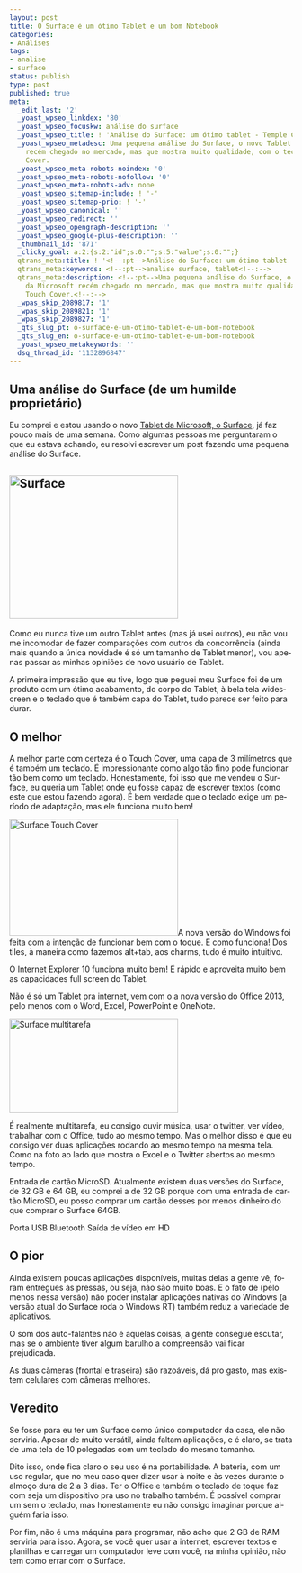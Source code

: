 ```yaml
---
layout: post
title: O Surface é um ótimo Tablet e um bom Notebook
categories:
- Análises
tags:
- analise
- surface
status: publish
type: post
published: true
meta:
  _edit_last: '2'
  _yoast_wpseo_linkdex: '80'
  _yoast_wpseo_focuskw: análise do surface
  _yoast_wpseo_title: ! 'Análise do Surface: um ótimo tablet - Temple Coding'
  _yoast_wpseo_metadesc: Uma pequena análise do Surface, o novo Tablet da Microsoft
    recém chegado no mercado, mas que mostra muito qualidade, com o teclado Touch
    Cover.
  _yoast_wpseo_meta-robots-noindex: '0'
  _yoast_wpseo_meta-robots-nofollow: '0'
  _yoast_wpseo_meta-robots-adv: none
  _yoast_wpseo_sitemap-include: ! '-'
  _yoast_wpseo_sitemap-prio: ! '-'
  _yoast_wpseo_canonical: ''
  _yoast_wpseo_redirect: ''
  _yoast_wpseo_opengraph-description: ''
  _yoast_wpseo_google-plus-description: ''
  _thumbnail_id: '871'
  _clicky_goal: a:2:{s:2:"id";s:0:"";s:5:"value";s:0:"";}
  qtrans_meta:title: ! '<!--:pt-->Análise do Surface: um ótimo tablet | Temple Coding<!--:-->'
  qtrans_meta:keywords: <!--:pt-->analise surface, tablet<!--:-->
  qtrans_meta:description: <!--:pt-->Uma pequena análise do Surface, o novo Tablet
    da Microsoft recém chegado no mercado, mas que mostra muito qualidade, com o teclado
    Touch Cover.<!--:-->
  _wpas_skip_2089817: '1'
  _wpas_skip_2089821: '1'
  _wpas_skip_2089827: '1'
  _qts_slug_pt: o-surface-e-um-otimo-tablet-e-um-bom-notebook
  _qts_slug_en: o-surface-e-um-otimo-tablet-e-um-bom-notebook
  _yoast_wpseo_metakeywords: ''
  dsq_thread_id: '1132896847'
---
```

<h2 lang="pt-BR">Uma análise do Surface (de um humilde proprietário)</h2>
<p lang="pt-BR">Eu comprei e estou usando o novo <a href="http://www.amazon.com/gp/product/B009XKJ4H8/ref=as_li_ss_tl?ie=UTF8&amp;camp=1789&amp;creative=390957&amp;creativeASIN=B009XKJ4H8&amp;linkCode=as2&amp;tag=tempcodi0f-20">Tablet da Microsoft, o Surface</a>, já faz pouco mais de uma semana. Como algumas pessoas me perguntaram o que eu estava achando, eu resolvi escrever um post fazendo uma pequena análise do Surface.</p>

<h2 lang="pt-BR"><a href="http://templecoding.com/wp-content/uploads/2012/11/surface.jpg"><img class=" wp-image-863 alignleft" title="Surface" src="http://templecoding.com/wp-content/uploads/2012/11/surface-300x255.jpg" alt="Surface" width="300" height="255" /></a></h2>
<p lang="pt-BR">Como eu nunca tive um outro Tablet antes (mas já usei outros), eu não vou me incomodar de fazer comparações com outros da concorrência (ainda mais quando a única novidade é só um tamanho de Tablet menor), vou apenas passar as minhas opiniões de novo usuário de Tablet.</p>
<p lang="pt-BR">A primeira impressão que eu tive, logo que peguei meu Surface foi de um produto com um ótimo acabamento, do corpo do Tablet, à bela tela widescreen e o teclado que é também capa do Tablet, tudo parece ser feito para durar.</p>

<h2 lang="pt-BR">O melhor</h2>
<p lang="pt-BR">A melhor parte com certeza é o Touch Cover, uma capa de 3 milímetros que é também um teclado. É impressionante como algo tão fino pode funcionar tão bem como um teclado. Honestamente, foi isso que me vendeu o Surface, eu queria um Tablet onde eu fosse capaz de escrever textos (como este que estou fazendo agora). É bem verdade que o teclado exige um período de adaptação, mas ele funciona muito bem!</p>
<p lang="pt-BR"><a href="http://templecoding.com/wp-content/uploads/2012/11/72059170-d819-46bb-a458-73a8e271501d.jpg"><img class="size-medium wp-image-881 alignleft" title="Surface Touch Cover" src="http://templecoding.com/wp-content/uploads/2012/11/72059170-d819-46bb-a458-73a8e271501d-300x207.jpg" alt="Surface Touch Cover" width="300" height="207" /></a>A nova versão do Windows foi feita com a intenção de funcionar bem com o toque. E como funciona! Dos tiles, à maneira como fazemos alt+tab, aos charms, tudo é muito intuitivo.</p>
<p lang="pt-BR">O Internet Explorer 10 funciona muito bem! É rápido e aproveita muito bem as capacidades full screen do Tablet.</p>
<p lang="pt-BR">Não é só um Tablet pra internet, vem com o a nova versão do Office 2013, pelo menos com o Word, Excel, PowerPoint e OneNote.</p>
<p lang="pt-BR"><a href="http://templecoding.com/wp-content/uploads/2012/11/Surface_multitarefa.png"><img class="size-medium wp-image-867 alignright" title="Surface multitarefa" src="http://templecoding.com/wp-content/uploads/2012/11/Surface_multitarefa-300x168.png" alt="Surface multitarefa" width="300" height="168" /></a></p>
<p lang="pt-BR">É realmente multitarefa, eu consigo ouvir música, usar o twitter, ver vídeo, trabalhar com o Office, tudo ao mesmo tempo. Mas o melhor disso é que eu consigo ver duas aplicações rodando ao mesmo tempo na mesma tela. Como na foto ao lado que mostra o Excel e o Twitter abertos ao mesmo tempo.</p>
<p lang="pt-BR">Entrada de cartão MicroSD. Atualmente existem duas versões do Surface, de 32 GB e 64 GB, eu comprei a de 32 GB porque com uma entrada de cartão MicroSD, eu posso comprar um cartão desses por menos dinheiro do que comprar o Surface 64GB.</p>
<p lang="pt-BR">Porta USB
Bluetooth
Saída de vídeo em HD</p>

<h2 lang="pt-BR">O pior</h2>
<p lang="pt-BR">Ainda existem poucas aplicações disponíveis, muitas delas a gente vê, foram entregues às pressas, ou seja, não são muito boas. E o fato de (pelo menos nessa versão) não poder instalar aplicações nativas do Windows (a versão atual do Surface roda o Windows RT) também reduz a variedade de aplicativos.</p>
<p lang="pt-BR">O som dos auto-falantes não é aquelas coisas, a gente consegue escutar, mas se o ambiente tiver algum barulho a compreensão vai ficar prejudicada.</p>
<p lang="pt-BR">As duas câmeras (frontal e traseira) são razoáveis, dá pro gasto, mas existem celulares com câmeras melhores.</p>

<h2 lang="pt-BR">Veredito</h2>
<p lang="pt-BR">Se fosse para eu ter um Surface como único computador da casa, ele não serviria. Apesar de muito versátil, ainda faltam aplicações, e é claro, se trata de uma tela de 10 polegadas com um teclado do mesmo tamanho.</p>
<p lang="pt-BR">Dito isso, onde fica claro o seu uso é na portabilidade. A bateria, com um uso regular, que no meu caso quer dizer usar à noite e às vezes durante o almoço dura de 2 a 3 dias. Ter o Office e também o teclado de toque faz com seja um dispositivo pra uso no trabalho também. É possível comprar um sem o teclado, mas honestamente eu não consigo imaginar porque alguém faria isso.</p>
<p lang="pt-BR">Por fim, não é uma máquina para programar, não acho que 2 GB de RAM serviria para isso. Agora, se você quer usar a internet, escrever textos e planilhas e carregar um computador leve com você, na minha opinião, não tem como errar com o Surface.</p>
<!--:-->

